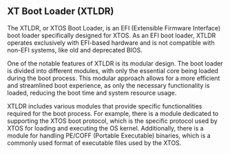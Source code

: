 ## XT Boot Loader (XTLDR)
The XTLDR, or XTOS Boot Loader, is an EFI (Extensible Firmware Interface) boot loader specifically designed for XTOS.
As an EFI boot loader, XTLDR operates exclusively with EFI-based hardware and is not compatible with non-EFI systems,
like old and deprecated BIOS.

One of the notable features of XTLDR is its modular design. The boot loader is divided into different modules, with only
the essential core being loaded during the boot process. This modular approach allows for a more efficient and
streamlined boot experience, as only the necessary functionality is loaded, reducing the boot time and system resource
usage.

XTLDR includes various modules that provide specific functionalities required for the boot process. For example, there is
a module dedicated to supporting the XTOS boot protocol, which is the specific protocol used by XTOS for loading and
executing the OS kernel. Additionally, there is a module for handling PE/COFF (Portable Executable) binaries, which is
a commonly used format of executable files used by the XTOS.
